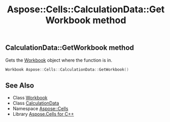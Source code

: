 ﻿---
title: Aspose::Cells::CalculationData::GetWorkbook method
linktitle: GetWorkbook
second_title: Aspose.Cells for C++ API Reference
description: 'Aspose::Cells::CalculationData::GetWorkbook method. Gets the Workbook object where the function is in in C++.'
type: docs
weight: 600
url: /cpp/aspose.cells/calculationdata/getworkbook/
---
## CalculationData::GetWorkbook method


Gets the [Workbook](../../workbook/) object where the function is in.

```cpp
Workbook Aspose::Cells::CalculationData::GetWorkbook()
```

## See Also

* Class [Workbook](../../workbook/)
* Class [CalculationData](../)
* Namespace [Aspose::Cells](../../)
* Library [Aspose.Cells for C++](../../../)
